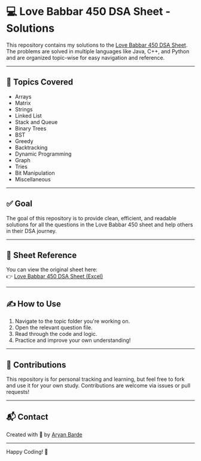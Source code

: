 # 💻 Love Babbar 450 DSA Sheet - Solutions

This repository contains my solutions to the [Love Babbar 450 DSA Sheet](https://view.officeapps.live.com/op/view.aspx?src=https%3A%2F%2Fraw.githubusercontent.com%2Fdpvasani%2FAll-DSA-Sheets%2Frefs%2Fheads%2Fmain%2FLove%2520Babbar%2520450%2520Qs%2520DSA%2520sheet%2FFINAL450.xlsx&wdOrigin=BROWSELINK). The problems are solved in multiple languages like Java, C++, and Python and are organized topic-wise for easy navigation and reference.

---

## 📂 Topics Covered

- Arrays
- Matrix
- Strings
- Linked List
- Stack and Queue
- Binary Trees
- BST
- Greedy
- Backtracking
- Dynamic Programming
- Graph
- Tries
- Bit Manipulation
- Miscellaneous

---

## ✅ Goal

The goal of this repository is to provide clean, efficient, and readable solutions for all the questions in the Love Babbar 450 sheet and help others in their DSA journey.

---

## 📌 Sheet Reference

You can view the original sheet here:  
👉 [Love Babbar 450 DSA Sheet (Excel)](https://view.officeapps.live.com/op/view.aspx?src=https%3A%2F%2Fraw.githubusercontent.com%2Fdpvasani%2FAll-DSA-Sheets%2Frefs%2Fheads%2Fmain%2FLove%2520Babbar%2520450%2520Qs%2520DSA%2520sheet%2FFINAL450.xlsx&wdOrigin=BROWSELINK)

---

## ✍️ How to Use

1. Navigate to the topic folder you're working on.
2. Open the relevant question file.
3. Read through the code and logic.
4. Practice and improve your own understanding!

---

## 🌟 Contributions

This repository is for personal tracking and learning, but feel free to fork and use it for your own study. Contributions are welcome via issues or pull requests!

---

## 📬 Contact

Created with 💙 by [Aryan Barde](https://github.com/aryanbarde80)

---

Happy Coding! 🚀
